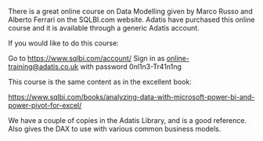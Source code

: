 There is a great online course on Data Modelling given by Marco Russo and Alberto Ferrari on the SQLBI.com website.  Adatis have purchased this online course and it is available through a generic Adatis account.  
 
If you would like to do this course:  

Go to https://www.sqlbi.com/account/
Sign in as online-training@adatis.co.uk with password 0nl1n3-Tr41n1ng

 

This course is the same content as in the excellent book: 

https://www.sqlbi.com/books/analyzing-data-with-microsoft-power-bi-and-power-pivot-for-excel/

We have a couple of copies in the Adatis Library, and is a good reference.  Also gives the DAX to use with various common business models.